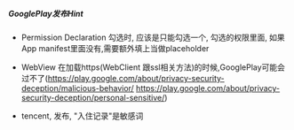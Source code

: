 ##### GooglePlay发布Hint
* Permission Declaration 勾选时, 应该是只能勾选一个, 勾选的权限里面, 如果App manifest里面没有,需要额外填上当做placeholder
* WebView 在加载https(WebClient 跟ssl相关方法)的时候,GooglePlay可能会过不了(https://play.google.com/about/privacy-security-deception/malicious-behavior/  https://play.google.com/about/privacy-security-deception/personal-sensitive/)


* tencent, 发布, "入住记录"是敏感词
